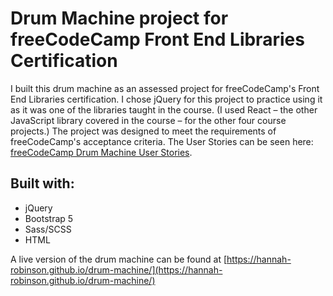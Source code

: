 # Drum Machine project for freeCodeCamp Front End Libraries Certification

I built this drum machine as an assessed project for freeCodeCamp's Front End Libraries certification. I chose jQuery for this project to practice using it as it was one of the libraries taught in the course. (I used React – the other JavaScript library covered in the course – for the other four course projects.) The project was designed to meet the requirements of freeCodeCamp's acceptance criteria. The User Stories can be seen here: [freeCodeCamp Drum Machine User Stories](https://www.freecodecamp.org/learn/front-end-libraries/front-end-libraries-projects/build-a-drum-machine).

## Built with:

- jQuery
- Bootstrap 5
- Sass/SCSS
- HTML

A live version of the drum machine can be found at [https://hannah-robinson.github.io/drum-machine/](https://hannah-robinson.github.io/drum-machine/)
